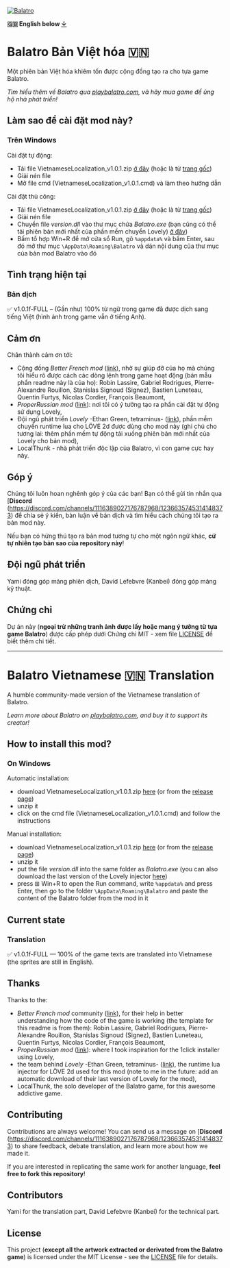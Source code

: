 [![Balatro](https://www.playbalatro.com/assets/logo2-C9SU2BrI.png)](https://www.playbalatro.com/)

**🇬🇧 English below [↓](https://github.com/Kanbei-Kikuchiyo/balatro-vietnamese-translation?tab=readme-ov-file#balatro-vietnamese--translation)**

# Balatro Bản Việt hóa 🇻🇳

Một phiên bản Việt hóa khiêm tốn được cộng đồng tạo ra cho tựa game Balatro.

*Tìm hiểu thêm về Balatro qua [playbalatro.com](https://www.playbalatro.com/), và hãy mua game để ủng hộ nhà phát triển!*

## Làm sao để cài đặt mod này?

### Trên Windows

Cài đặt tự động:
- Tải file VietnameseLocalization_v1.0.1.zip [ở đây](https://github.com/Kanbei-Kikuchiyo/balatro-vietnamese-translation/releases/download/v1.0.1/VietnameseLocalization_v1.0.1.zip) (hoặc là từ [trang gốc](https://github.com/Kanbei-Kikuchiyo/balatro-vietnamese-translation/releases/tag/v1.0.1))
- Giải nén file
- Mở file cmd (VietnameseLocalization_v1.0.1.cmd) và làm theo hướng dẫn

Cài đặt thủ công:
- Tải file VietnameseLocalization_v1.0.1.zip [ở đây](https://github.com/Kanbei-Kikuchiyo/balatro-vietnamese-translation/releases/download/v1.0.1/VietnameseLocalization_v1.0.1.zip) (hoặc là từ [trang gốc](https://github.com/Kanbei-Kikuchiyo/balatro-vietnamese-translation/releases/tag/v1.0.1))
- Giải nén file
- Chuyển file *version.dll* vào thư mục chứa *Balatro.exe* (bạn cũng có thể tải phiên bản mới nhất của phần mềm chuyển Lovely) [ở đây](https://github.com/ethangreen-dev/lovely-injector/releases/))
- Bấm tổ hợp Win+R để mở cửa sổ Run, gõ `%appdata%` và bấm Enter, sau đó mở thư mục `\AppData\Roaming\Balatro` và dán nội dung của thư mục của bản mod Balatro vào đó

## Tình trạng hiện tại

### Bản dịch

✅ v1.0.1f-FULL – (Gần như) 100% từ ngữ trong game đã được dịch sang tiếng Việt (hình ảnh trong game vẫn ở tiếng Anh).

## Cảm ơn
Chân thành cảm ơn tới:
- Cộng đồng *Better French mod* ([link](https://github.com/FrBmt-BIGetNouf/balatro-french-translations)), nhờ sự giúp đỡ của họ mà chúng tôi hiểu rõ được cách các dòng lệnh trong game hoạt động (bản mẫu phần readme này là của họ): Robin Lassire, Gabriel Rodrigues, Pierre-Alexandre Rouillon, Stanislas Signoud (Signez), Bastien Luneteau, Quentin Furtys, Nicolas Cordier, François Beaumont,
- *ProperRussian mod* ([link](https://github.com/Nitablade/Balatro_ProperRussian)): nơi tôi có ý tưởng tạo ra phần cài đặt tự động sử dụng Lovely,
- Đội ngũ phát triển *Lovely* -Ethan Green, tetraminus- ([link](https://github.com/ethangreen-dev/lovely-injector)), phần mềm chuyển runtime lua cho LÖVE 2d được dùng cho mod này (ghi chú cho tương lai: thêm phần mềm tự động tải xuống phiên bản mới nhất của Lovely cho bản mod),
- LocalThunk - nhà phát triển độc lập của Balatro, vì con game cực hay này.


## Góp ý

Chúng tôi luôn hoan nghênh góp ý của các bạn! Bạn có thể gửi tin nhắn qua [**Discord** (https://discord.com/channels/1116389027176787968/1236635745314148373) để chia sẻ ý kiến, bàn luận về bản dịch và tìm hiểu cách chúng tôi tạo ra bản mod này.

Nếu bạn có hứng thú tạo ra bản mod tương tự cho một ngôn ngữ khác, **cứ tự nhiên tạo bản sao của repository này**!

## Đội ngũ phát triển

Yami đóng góp mảng phiên dịch, David Lefebvre (Kanbei) đóng góp mảng kỹ thuật.

## Chứng chỉ

Dự án này (**ngoại trừ những tranh ảnh được lấy hoặc mang ý tưởng từ tựa game Balatro**) được cấp phép dưới Chứng chỉ MIT - xem file [LICENSE](LICENSE) để biết thêm chi tiết.


---


# Balatro Vietnamese 🇻🇳 Translation

A humble community-made version of the Vietnamese translation of Balatro.

*Learn more about Balatro on [playbalatro.com](https://www.playbalatro.com/), and buy it to support its creator!*

## How to install this mod?

### On Windows

Automatic installation:
- download VietnameseLocalization_v1.0.1.zip [here](https://github.com/Kanbei-Kikuchiyo/balatro-vietnamese-translation/releases/download/v1.0.1/VietnameseLocalization_v1.0.1.zip) (or from the [release page](https://github.com/Kanbei-Kikuchiyo/balatro-vietnamese-translation/releases/tag/v1.0.1))
- unzip it
- click on the cmd file (VietnameseLocalization_v1.0.1.cmd) and follow the instructions

Manual installation:
- download VietnameseLocalization_v1.0.1.zip [here](https://github.com/Kanbei-Kikuchiyo/balatro-vietnamese-translation/releases/download/v1.0.1/VietnameseLocalization_v1.0.1.zip) (or from the [release page](https://github.com/Kanbei-Kikuchiyo/balatro-vietnamese-translation/releases/tag/v1.0.1))
- unzip it
- put the file *version.dll* into the same folder as *Balatro.exe* (you can also download the last version of the Lovely injector [here](https://github.com/ethangreen-dev/lovely-injector/releases/))
- press ⊞ Win+R to open the Run command, write `%appdata%` and press Enter, then go to the folder `\AppData\Roaming\Balatro` and paste the content of the Balatro folder from the mod in it

## Current state

### Translation

✅ v1.0.1f-FULL — 100% of the game texts are translated into Vietnamese (the sprites are still in English).

## Thanks
Thanks to the:
- *Better French mod* community ([link](https://github.com/FrBmt-BIGetNouf/balatro-french-translations)), for their help in better understanding how the code of the game is working (the template for this readme is from them): Robin Lassire, Gabriel Rodrigues, Pierre-Alexandre Rouillon, Stanislas Signoud (Signez), Bastien Luneteau, Quentin Furtys, Nicolas Cordier, François Beaumont,
- *ProperRussian mod* ([link](https://github.com/Nitablade/Balatro_ProperRussian)): where I took inspiration for the 1click installer using Lovely,
- the team behind *Lovely* -Ethan Green, tetraminus- ([link](https://github.com/ethangreen-dev/lovely-injector)), the runtime lua injector for LÖVE 2d used for this mod (note to me in the future: add an automatic download of their last version of Lovely for the mod),
- LocalThunk, the solo developer of the Balatro game, for this awesome addictive game.

## Contributing

Contributions are always welcome! You can send us a message on [**Discord** (https://discord.com/channels/1116389027176787968/1236635745314148373) to share feedback, debate translation, and learn more about how we made it.

If you are interested in replicating the same work for another language, **feel free to fork this repository**!

## Contributors

Yami for the translation part, David Lefebvre (Kanbei) for the technical part.

## License

This project (**except all the artwork extracted or derivated from the Balatro game**) is licensed under the MIT License - see the [LICENSE](LICENSE) file for details.
